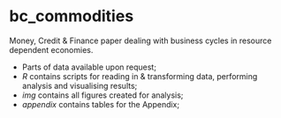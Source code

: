 # bc_commodities

Money, Credit & Finance paper dealing with business cycles in resource dependent economies. 

- Parts of data available upon request;
- *R* contains scripts for reading in & transforming data, performing analysis and visualising results;
- *img* contains all figures created for analysis;
- *appendix* contains tables for the Appendix;
